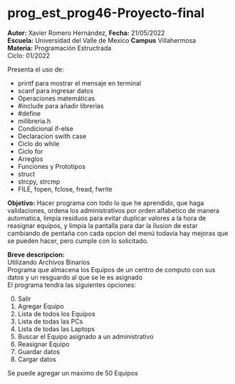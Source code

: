 # prog_est_prog46-Proyecto-final
<p><b>Autor:</b> Xavier Romero Hernández, <b>Fecha:</b> 21/05/2022 <br>
  <b>Escuela:</b> Universidad del Valle de Mexico <b>Campus</b> Villahermosa<br>
  <b>Materia:</b> Programación Estructrada<br>
Ciclo: 01/2022</p>

<p>
Presenta el uso de:
  <ul>
    <li>printf para mostrar el mensaje en terminal</li>
    <li>scanf para ingresar datos</li>
    <li>Operaciones matemáticas</li>
    <li>#include para añadir librerias</li>
    <li>#define</li>
    <li>milibreria.h</li>
    <li>Condicional if-else</li>
    <li>Declaracion swith case</li>
    <li>Ciclo do while</li>
    <li>Ciclo for</li>
    <li>Arreglos</li>
    <li>Funciones y Prototipos</li>
    <li>struct</li>
    <li>strcpy, strcmp</li>	
    <li>FILE, fopen, fclose, fread, fwrite</li>
  </ul>
</p>

<b>Objetivo:</b> Hacer programa con todo lo que he aprendido, que haga validaciones, ordena los administrativos por orden alfabetico de manera automatica, limpia residuos para evitar duplicar valores a la hora de reasignar equipos, y limpia la pantalla para dar la ilusion de estar cambiando de pentaña con cada opcion del menú todavia hay mejoras que se pueden hacer, pero cumple con lo solicitado.

<p><b>Breve descripcion:</b><br>
Utilizando Archivos Binarios<br>
	Programa que almacena los Equipos de un centro de computo con sus datos y un resguardo al que se le es asignado<br>
	El programa tendra las siguientes opciones:
  <ol start="0">
    <li>Salir</li>
    <li>Agregar Equipo</li>
    <li>Lista de todos los Equipos</li>
    <li>Lista de todas las PCs</li>
    <li>Lista de todas las Laptops</li>
    <li>Buscar el Equipo asignado a un administrativo</li>
    <li>Reasignar Equipo</li>
    <li>Guardar datos</li>
    <li>Cargar datos</li>
  </ol>
Se puede agregar un maximo de 50 Equipos
</p>
